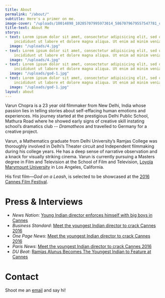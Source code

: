 ```yaml
---
title: About
permalink: "/about/"
subtitle: Here's a primer on me.
image-cover: "/uploads/10014898_10205707995973014_5867079679557547781_o.jpg"
title-text: About Me
storys:
- text: Lorem ipsum dolor sit amet, consectetur adipisicing elit, sed do eiusmod tempor
    incididunt ut labore et dolore magna aliqua. Ut enim ad minim veniam.
  image: "/uploads/4.jpg"
- text: Lorem ipsum dolor sit amet, consectetur adipisicing elit, sed do eiusmod tempor
    incididunt ut labore et dolore magna aliqua. Ut enim ad minim veniam.
  image: "/uploads/4.jpg"
- text: Lorem ipsum dolor sit amet, consectetur adipisicing elit, sed do eiusmod tempor
    incididunt ut labore et dolore magna aliqua. Ut enim ad minim veniam.
  image: "/uploads/god-1.jpg"
- text: Lorem ipsum dolor sit amet, consectetur adipisicing elit, sed do eiusmod tempor
    incididunt ut labore et dolore magna aliqua. Ut enim ad minim veniam.
  image: "/uploads/god-1.jpg"
layout: about
---
```


Varun Chopra is a 23 year old filmmaker from New Delhi, India whose passion lies in telling stories about self-effacing human emotions and experiences. His journey started at the prestigious Delhi Public School, Mathura Road where he showed early signs of creative skill instating school’s dramatics club -- *Dramatheos* and travelled to Germany for a creative project.

Varun, a Mathematics graduate from Delhi University’s Ramjas College was thoroughly involved in Delhi’s Theater circuit and Independent filmmaking during his college years. He has a deep sense of narrative observation and a knack for visually striking cinema. Varun is currently pursuing a Masters degree in Film and Television at the School of Film and Television, [Loyola Marymount University](http://www.lmu.edu/) in Los Angeles, California.

His first film&mdash;*God on a Leash*, is selected to be showcased at the [2016 Cannes Film Festival](http://sub.festival-cannes.fr/SfcCatalogue/MovieDetail/f6d5ff19-78ed-4411-9756-8ae088ce8165).

# Press & Interviews

- *News Nation*: [Young Indian director enforces himself with big boys in Cannes](http://www.newsnation.in/article/127759-young-indian-director-enforces-himself-with-big-boys-in-cannes.html)
- *Business Standard*: [Meet the youngest Indian director to crack Cannes 2016](http://www.business-standard.com/article/news-ani/meet-the-youngest-indian-director-to-crack-cannes-2016-116042500492_1.html)
- *One Page News*: [Meet the youngest Indian director to crack Cannes 2016](http://www.onenewspage.com/n/Entertainment/759lhubxi/Meet-the-youngest-Indian-director-to-crack-Cannes.htm)
- *Paris News*: [Meet the youngest Indian director to crack Cannes 2016](http://www.parisnews.net/index.php/sid/243484889)
- *DU Beat*: [Ramjas Alunus Becomes The Youngest Indian to Feature at Cannes](http://dubeat.com/2016/04/ramjas-alumni-becomes-the-youngest-indian-to-feature-at-cannes/)

# Contact

Shoot me an [email](mailto:varun0693@gmail.com) and say hi!

